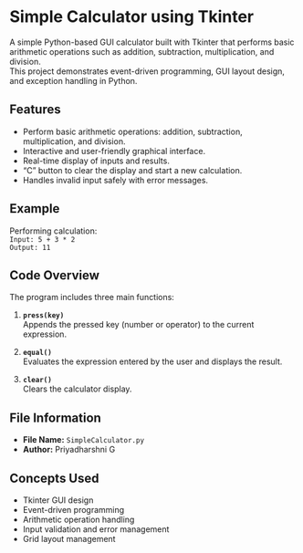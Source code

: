 # Simple Calculator using Tkinter

A simple Python-based GUI calculator built with Tkinter that performs basic arithmetic operations such as addition, subtraction, multiplication, and division.  
This project demonstrates event-driven programming, GUI layout design, and exception handling in Python.

## Features

- Perform basic arithmetic operations: addition, subtraction, multiplication, and division.  
- Interactive and user-friendly graphical interface.  
- Real-time display of inputs and results.  
- “C” button to clear the display and start a new calculation.  
- Handles invalid input safely with error messages.

## Example

Performing calculation:  
`Input: 5 + 3 * 2`  
`Output: 11`

## Code Overview

The program includes three main functions:

1. **`press(key)`**  
   Appends the pressed key (number or operator) to the current expression.

2. **`equal()`**  
   Evaluates the expression entered by the user and displays the result.

3. **`clear()`**  
   Clears the calculator display.

## File Information

- **File Name:** `SimpleCalculator.py`  
- **Author:** Priyadharshni G  

## Concepts Used

- Tkinter GUI design  
- Event-driven programming  
- Arithmetic operation handling  
- Input validation and error management  
- Grid layout management
